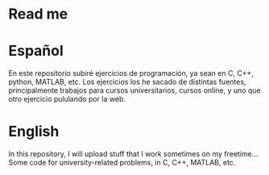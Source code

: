 # Read me

# Español

En este repositorio subiré ejercicios de programación, ya sean en C, C++, python, MATLAB, etc. Los ejercicios los he sacado de distintas fuentes, principalmente trabajos para cursos universitarios, cursos online, y uno que otro ejercicio pululando por la web.


# English

In this repository, I will upload stuff that I work sometimes on my freetime... Some code for university-related problems, in C, C++, MATLAB, etc.
